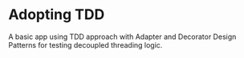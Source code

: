 # Adopting TDD
 A basic app using TDD approach with Adapter and Decorator Design Patterns for testing decoupled threading logic.
